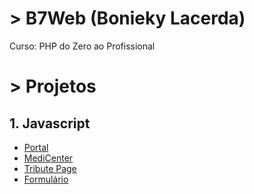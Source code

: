 # > B7Web (Bonieky Lacerda)
Curso: PHP do Zero ao Profissional

# > Projetos
## 1. Javascript
- [Portal](https://github.com/riicard0/php-zero-professional/tree/main/projects/portal)
- [MediCenter](https://github.com/riicard0/php-zero-professional/tree/main/projects/3.%20flexbox%20website)
- [Tribute Page](https://github.com/riicard0/php-zero-professional/tree/main/projects/4.%20Tribute%20Page)
- [Formulário](https://github.com/riicard0/php-zero-professional/tree/main/projects/5.%20Formul%C3%A1rio)